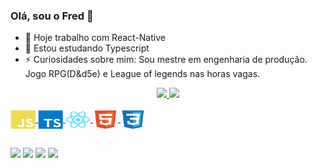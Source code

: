 ### Olá, sou o Fred 👋

- 🔭 Hoje trabalho com React-Native
- 🌱 Estou estudando Typescript
- ⚡ Curiosidades sobre mim: Sou mestre em engenharia de produção. Jogo RPG(D&d5e) e League of legends nas horas vagas.

<div align="center">
  <a href="https://github.com/FredHSQ">
  <img height="180em" src="https://github-readme-stats.vercel.app/api?username=FredHSQ&show_icons=true&theme=dracula&include_all_commits=true&count_private=true"/>
  <img height="180em" src="https://github-readme-stats.vercel.app/api/top-langs/?username=FredHSQ&layout=compact&langs_count=7&theme=dracula"/>
</div>
<div style="display: inline_block"><br>
  <img align="center" alt="FredHSQ-Js" height="30" width="40" src="https://raw.githubusercontent.com/devicons/devicon/master/icons/javascript/javascript-plain.svg">
  <img align="center" alt="FredHSQ-Ts" height="30" width="40" src="https://raw.githubusercontent.com/devicons/devicon/master/icons/typescript/typescript-plain.svg">
  <img align="center" alt="FredHSQ-React" height="30" width="40" src="https://raw.githubusercontent.com/devicons/devicon/master/icons/react/react-original.svg">
  <img align="center" alt="FredHSQ-HTML" height="30" width="40" src="https://raw.githubusercontent.com/devicons/devicon/master/icons/html5/html5-original.svg">
  <img align="center" alt="FredHSQ-CSS" height="30" width="40" src="https://raw.githubusercontent.com/devicons/devicon/master/icons/css3/css3-original.svg">
<!--   <img align="right" alt="FredHSQ-pic" height="150" style="border-radius:50px;" src="https://scontent-gig2-1.cdninstagram.com/v/t51.2885-15/e35/94683139_3079315398787085_6260739324285394127_n.jpg?_nc_ht=scontent-gig2-1.cdninstagram.com&_nc_cat=105&_nc_ohc=Y1ENjQ6cGRQAX_ujarB&tn=mY7xlocCJdUHtBby&edm=AP_V10EBAAAA&ccb=7-4&oh=fec6f767eb4bc9a2a32039f86e5bb443&oe=6160F752&_nc_sid=4f375e"> -->
</div>
  
  ##
 
<div> 
  <a href="https://instagram.com/fred.shere" target="_blank"><img src="https://img.shields.io/badge/-Instagram-%23E4405F?style=for-the-badge&logo=instagram&logoColor=white" target="_blank"></a>
  <a href = "mailto:frederico.shere@gmail.com"><img src="https://img.shields.io/badge/-Gmail-%23333?style=for-the-badge&logo=gmail&logoColor=white" target="_blank"></a>
  <a href="https://www.linkedin.com/in/frederico-sheremetieff-0a6759190/" target="_blank"><img src="https://img.shields.io/badge/-LinkedIn-%230077B5?style=for-the-badge&logo=linkedin&logoColor=white" target="_blank"></a> 
  <a href="https://www.tiktok.com/@fredshere" target="_blank"><img src="https://img.shields.io/badge/TikTok-000000?style=for-the-badge&logo=tiktok&logoColor=white" target="_blank"></a>
 
  <!--![Snake animation](https://github.com/FredHSQ/FredHSQ/blob/output/github-contribution-grid-snake.svg)-->
 
</div>

